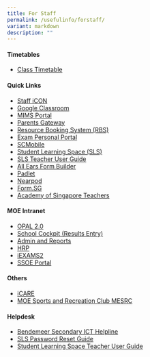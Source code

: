 ```yaml
---
title: For Staff
permalink: /usefulinfo/forstaff/
variant: markdown
description: ""
---
```

#### **Timetables**

* [Class Timetable](/timetable/class-timetable/)


#### **Quick Links**

* <a href="https://workspace.google.com/dashboard" target="_blank">Staff iCON</a>
* <a href="https://classroom.google.com" target="_blank">Google Classroom</a>
* <a href="https://idp.mims.moe.gov.sg" target="_blank">MIMS Portal</a>
* <a href="https://pg.moe.edu.sg" target="_blank">Parents Gateway</a>
* <a href="https://rbs.avero-tech.com" target="_blank">Resource Booking System (RBS)</a>
* <a href="https://myexamduty.seab.gov.sg" target="_blank">Exam Personal Portal</a>
* <a href="https://scmobile.moe.edu.sg" target="_blank">SCMobile</a>
* <a href="https://vle.learning.moe.edu.sg/login" target="_blank">Student Learning Space (SLS)</a>
* <a href="https://www.learning.moe.edu.sg/teacher-user-guide/index/" target="_blank">SLS Teacher User Guide</a>
* <a href="https://forms.moe.edu.sg" target="_blank">All Ears Form Builder</a>
* <a href="https://bendemeersecondary.padlet.org" target="_blank">Padlet</a>
* <a href="https://nearpod.com" target="_blank">Nearpod</a>
* <a href="https://form.gov.sg" target="_blank">Form.SG</a>
* <a href="https://academyofsingaporeteachers.moe.edu.sg" target="_blank">Academy of Singapore Teachers</a>

#### **MOE Intranet**

* <a href="https://opal2.moe.edu.sg" target="_blank">OPAL 2.0</a>
* <a href="https://schoolcockpit.moe.gov.sg/academic" target="_blank">School Cockpit (Results Entry)</a>
* <a href="https://schoolcockpit.moe.gov.sg" target="_blank">Admin and Reports</a>
* <a href="https://www.hrp.gov.sg" target="_blank">HRP</a>
* <a href="https://iexams.seab.gov.sg/login" target="_blank">iEXAMS2</a>
* <a href="https://ssoe.moe.edu.sg" target="_blank">SSOE Portal</a>

#### **Others**

* <a href="https://olive.moe.edu.sg/olive/icare" target="_blank">iCARE</a>
* <a href="https://www.mesrc.net" target="_blank">MOE Sports and Recreation Club MESRC</a>



#### **Helpdesk**

* <a href="https://go.gov.sg/bdms-icthelp" target="_blank">Bendemeer Secondary ICT Helpline</a>
* <a href="https://www.learning.moe.edu.sg/login-troubleshooting/authentication/reset-sls-password-student" target="_blank">SLS Password Reset Guide</a>
* <a href="https://www.learning.moe.edu.sg/teacher-user-guide/index/" target="_blank">Student Learning Space Teacher User Guide</a>